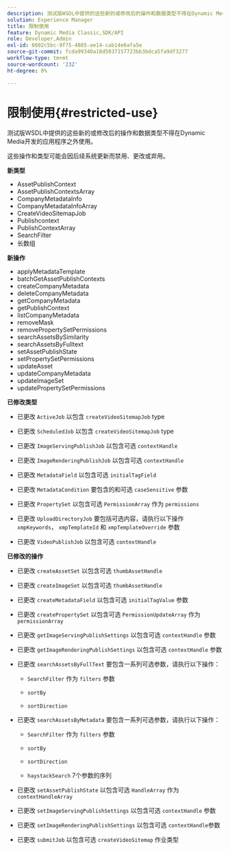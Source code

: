 ```yaml
---
description: 测试版WSDL中提供的这些新的或修改后的操作和数据类型不得在Dynamic Media开发的应用程序之外使用。
solution: Experience Manager
title: 限制使用
feature: Dynamic Media Classic,SDK/API
role: Developer,Admin
exl-id: 6602c5bc-9f75-4885-ae14-cab14e6afa5e
source-git-commit: fcda99340a18d5037157723bb3bdca5fa9df3277
workflow-type: tm+mt
source-wordcount: '232'
ht-degree: 0%

---
```


# 限制使用{#restricted-use}

测试版WSDL中提供的这些新的或修改后的操作和数据类型不得在Dynamic Media开发的应用程序之外使用。

这些操作和类型可能会因后续系统更新而禁用、更改或弃用。

**新类型**

* AssetPublishContext
* AssetPublishContextsArray
* CompanyMetadataInfo
* CompanyMetadataInfoArray
* CreateVideoSitemapJob
* Publishcontext
* PublishContextArray
* SearchFilter
* 长数组

**新操作**

* applyMetadataTemplate
* batchGetAssetPublishContexts
* createCompanyMetadata
* deleteCompanyMetadata
* getCompanyMetadata
* getPublishContext
* listCompanyMetadata
* removeMask
* removePropertySetPermissions
* searchAssetsBySimilarity
* searchAssetsByFulltext
* setAssetPublishState
* setPropertySetPermissions
* updateAsset
* updateCompanyMetadata
* updateImageSet
* updatePropertySetPermissions

**已修改类型**

* 已更改 `ActiveJob` 以包含 `createVideoSitemapJob` type

* 已更改 `ScheduledJob` 以包含 `createVideoSitemapJob` type

* 已更改 `ImageServingPublishJob` 以包含可选 `contextHandle`

* 已更改 `ImageRenderingPublishJob` 以包含可选 `contextHandle`

* 已更改 `MetadataField` 以包含可选 `initialTagField`

* 已更改 `MetadataCondition` 要包含的和可选 `caseSensitive` 参数

* 已更改 `PropertySet` 以包含可选 `PermissionArray` 作为 `permissions`

* 已更改 `UploadDirectoryJob` 要包括可选内容，请执行以下操作 `xmpKeywords`， `xmpTemplateId` 和 `xmpTemplateOverride` 参数

* 已更改 `VideoPublishJob` 以包含可选 `contextHandle`

**已修改的操作**

* 已更改 `createAssetSet` 以包含可选 `thumbAssetHandle`

* 已更改 `createImageSet` 以包含可选 `thumbAssetHandle`

* 已更改 `createMetadataField` 以包含可选 `initialTagValue` 参数

* 已更改 `createPropertySet` 以包含可选 `PermissionUpdateArray` 作为 `permissionArray`

* 已更改 `getImageServingPublishSettings` 以包含可选 `contextHandle` 参数

* 已更改 `getImageRenderingPublishSettings` 以包含可选 `contextHandle` 参数

* 已更改 `searchAssetsByFullText` 要包含一系列可选参数，请执行以下操作：

   * `SearchFilter` 作为 `filters` 参数

   * `sortBy`
   * `sortDirection`

* 已更改 `searchAssetsByMetadata` 要包含一系列可选参数，请执行以下操作：

   * `SearchFilter` 作为 `filters` 参数

   * `sortBy`
   * `sortDirection`
   * `haystackSearch` 7个参数的序列

* 已更改 `setAssetPublishState` 以包含可选 `HandleArray` 作为 `contextHandleArray`

* 已更改 `setImageServingPublishSettings` 以包含可选 `contextHandle` 参数

* 已更改 `setImageRenderingPublishSettings` 以包含可选 `contextHandle`参数

* 已更改 `submitJob` 以包含可选 `createVideoSitemap` 作业类型
